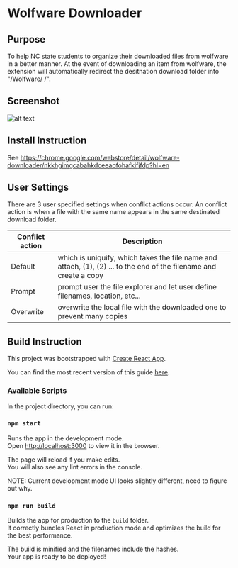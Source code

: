# Wolfware Downloader

## Purpose
To help NC state students to organize their downloaded files from wolfware in a better manner. At the event of downloading an item from wolfware, the extension will automatically redirect the desitnation download folder into "/Wolfware/ <Class Code> /".

## Screenshot
![alt text][screenshot]

[screenshot]: http://imgur.com/XZ3dy3Zl.png

## Install Instruction
See https://chrome.google.com/webstore/detail/wolfware-downloader/nkkhgimgcabahkdceeaofohafkifjfdp?hl=en

## User Settings
There are 3 user specified settings when conflict actions occur. An conflict action is when a file with the same name appears in the same destinated download folder. 

| Conflict action | Description |
|-----------------|-------------|
|Default          | which is uniquify, which takes the file name and attach, (1), (2) ... to the end of the filename and create a copy|
|Prompt           | prompt user the file explorer and let user define filenames, location, etc...|
|Overwrite        |overwrite the local file with the downloaded one to prevent many copies| 


## Build Instruction

This project was bootstrapped with [Create React App](https://github.com/facebookincubator/create-react-app).

You can find the most recent version of this guide [here](https://github.com/facebookincubator/create-react-app/blob/master/packages/react-scripts/template/README.md).

### Available Scripts

In the project directory, you can run:

### `npm start`

Runs the app in the development mode.<br>
Open [http://localhost:3000](http://localhost:3000) to view it in the browser.

The page will reload if you make edits.<br>
You will also see any lint errors in the console.

NOTE: Current development mode UI looks slightly different, need to figure out why. 

### `npm run build`

Builds the app for production to the `build` folder.<br>
It correctly bundles React in production mode and optimizes the build for the best performance.

The build is minified and the filenames include the hashes.<br>
Your app is ready to be deployed!

